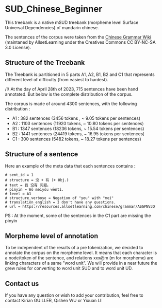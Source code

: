 # SUD_Chinese_Beginner

This treebank is a native mSUD treebank (morpheme level Surface Universal Dependencies) of mandarin chinese.

The sentences of the corpus were taken from the [Chinese Grammar Wiki](https://resources.allsetlearning.com/chinese/grammar/Main_Page) (maintaned by AllsetLearning under the Creatives Commons CC BY-NC-SA 3.0 License).

## Structure of the Treebank
The Treebank is partitioned in 5 parts A1, A2, B1, B2 and C1 that represents different level of difficulty (from easiest to hardest). 

/!\ At the day of April 28th of 2023, 715 sentences have been hand annotated. But below is the complete distribution of the corpus. 

The corpus is made of around 4300 sentences, with the following distribution : 
- A1 : 382 sentences (3456 tokens , ~ 9.05 tokens per sentences)
- A2 : 1103 sentences (11920 tokens, ~ 10.80 tokens per sentences)
- B1 : 1347 sentences (18236 tokens, ~ 15.54 tokens per sentences)
- B2 : 1441 sentences (24419 tokens, ~ 16.95 tokens per sentences)
- C1 : 300 sentences (5482 tokens, ~ 18.27 tokens per sentences)

 

## Structure of a sentence
Here an example of the meta data that each sentences contains : 
```
# sent_id = 1
# structure = 没 + 有 (+ Obj.)
# text = 我 没有 问题。
# pinyin = Wǒ méiyǒu wèntí.
# level = A1
# structure_verbose = Negation of "you" with "mei"
# translation_english = I don't have any questions.
# url = https://resources.allsetlearning.com/chinese/grammar/ASGPNV3Q
```

PS : At the moment, some of the sentences in the C1 part are missing the pinyin 

## Morpheme level of annotation
To be independent of the results of a pre tokenization, we decided to annotate the corpus on the morpheme level. It means that each character is a node/token of the sentence, and relations xxx@m (m for morpheme) are linking characters of a same "word unit".
We will provide in a near future the grew rules for converting to word unit SUD and to word unit UD.


## Contact us
If you have any question or wish to add your contribution, feel free to contact Kirian GUILLER, Qishen WU or Yixuan LI

